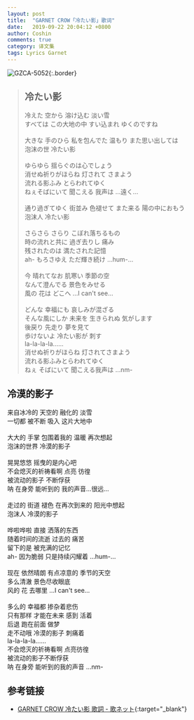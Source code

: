 ```yaml
---
layout: post
title:  "GARNET CROW「冷たい影」歌词"
date:   2019-09-22 20:04:12 +0800
author: Coshin
comments: true
category: 译文集
tags: Lyrics Garnet
---
```

![GZCA-5052](https://ganekuro.github.io/images/discography/album/GZCA-5052.jpg){:.border}

<blockquote class="original">
  <h2>冷たい影</h2>
  <p>
    冷えた 空から 溶け込む 淡い雪<br>
    すべては この大地の中 すい込まれ ゆくのですね<br>
    <br>
    大きな 手のひら 私を包んでた 温もり また思い出しては<br>
    泡沫の世 冷たい影<br>
    <br>
    ゆらゆら 揺らぐのは心でしょう<br>
    消せぬ祈りがほらね 灯されて さまよう<br>
    流れる影ふみ とらわれてゆく<br>
    ねぇそばにいて 聞こえる 我声は …遠く…<br>
    <br>
    通り過ぎてゆく 街並み 色褪せて また来る 陽の中におもう<br>
    泡沫人 冷たい影<br>
    <br>
    さらさら さらり こぼれ落ちるもの<br>
    時の流れと共に 過ぎ去りし 痛み<br>
    残されたのは 満たされた記憶<br>
    ah- もろさゆえ ただ輝き続け …hum-...<br>
    <br>
    今 晴れてなお 肌寒い 季節の空<br>
    なんて澄んでる 景色をみせる<br>
    風の 花は どこへ …I can't see...<br>
    <br>
    どんな 幸福にも 哀しみが混ざる<br>
    そんな風にしか 未来を 生きられぬ 気がします<br>
    後戻り 先走り 夢を見て<br>
    歩けないよ 冷たい影が 刺す<br>
    la-la-la-la......<br>
    消せぬ祈りがほらね 灯されてさまよう<br>
    流れる影ふみとらわれてゆく<br>
    ねぇ そばにいて 聞こえる我声は …nm-
  </p>
</blockquote>

<div class="translation">
  <h2>冷漠的影子</h2>
  <p>
    来自冰冷的 天空的 融化的 淡雪<br>
    一切都 被不断 吸入 这片大地中<br>
    <br>
    大大的 手掌 包围着我的 温暖 再次想起<br>
    泡沫的世界 冷漠的影子<br>
    <br>
    晃晃悠悠 摇曳的是内心吧<br>
    不会熄灭的祈祷看啊 点亮 彷徨<br>
    被流动的影子 不断俘获<br>
    呐 在身旁 能听到的 我的声音…很远…<br>
    <br>
    走过的 街道 褪色 在再次到来的 阳光中想起<br>
    泡沫人 冷漠的影子<br>
    <br>
    哗啦哗啦 直接 洒落的东西<br>
    随着时间的流逝 过去的 痛苦<br>
    留下的是 被充满的记忆<br>
    ah- 因为脆弱 只是持续闪耀着 …hum-...<br>
    <br>
    现在 依然晴朗 有点凉意的 季节的天空<br>
    多么清澈 景色尽收眼底<br>
    风的 花 去哪里 …I can't see...<br>
    <br>
    多么的 幸福都 掺杂着悲伤<br>
    只有那样 才能在未来 感到 活着<br>
    后退 跑在前面 做梦<br>
    走不动哦 冷漠的影子 刺痛着<br>
    la-la-la-la......<br>
    不会熄灭的祈祷看啊 点亮彷徨<br>
    被流动的影子不断俘获<br>
    呐 在身旁 能听到的我的声音 ...nm-
  </p>
</div>

## 参考链接

* [GARNET CROW 冷たい影 歌詞 - 歌ネット](https://www.uta-net.com/song/25896/){:target="_blank"}
